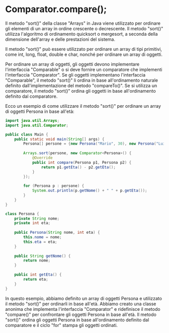 # Comparator.compare();

Il metodo "sort()" della classe "Arrays" in Java viene utilizzato per ordinare gli elementi di un array in ordine crescente o decrescente. Il metodo "sort()" utilizza l'algoritmo di ordinamento quicksort o mergesort, a seconda della dimensione dell'array e delle prestazioni del sistema.

Il metodo "sort()" può essere utilizzato per ordinare un array di tipi primitivi, come int, long, float, double e char, nonché per ordinare un array di oggetti.

Per ordinare un array di oggetti, gli oggetti devono implementare l'interfaccia "Comparable" o si deve fornire un comparatore che implementi l'interfaccia "Comparator". Se gli oggetti implementano l'interfaccia "Comparable", il metodo "sort()" li ordina in base all'ordinamento naturale definito dall'implementazione del metodo "compareTo()". Se si utilizza un comparatore, il metodo "sort()" ordina gli oggetti in base all'ordinamento definito dal comparatore.

Ecco un esempio di come utilizzare il metodo "sort()" per ordinare un array di oggetti Persona in base all'età:

```java
import java.util.Arrays;
import java.util.Comparator;

public class Main {
    public static void main(String[] args) {
        Persona[] persone = {new Persona("Mario", 30), new Persona("Luigi", 25), new Persona("Giovanni", 40)};
        
        Arrays.sort(persone, new Comparator<Persona>() {
            @Override
            public int compare(Persona p1, Persona p2) {
                return p1.getEta() - p2.getEta();
            }
        });
        
        for (Persona p : persone) {
            System.out.println(p.getNome() + " " + p.getEta());
        }
    }
}

class Persona {
    private String nome;
    private int eta;
    
    public Persona(String nome, int eta) {
        this.nome = nome;
        this.eta = eta;
    }
    
    public String getNome() {
        return nome;
    }
    
    public int getEta() {
        return eta;
    }
}
```

In questo esempio, abbiamo definito un array di oggetti Persona e utilizzato il metodo "sort()" per ordinarli in base all'età. Abbiamo creato una classe anonima che implementa l'interfaccia "Comparator" e ridefinisce il metodo "compare()" per confrontare gli oggetti Persona in base all'età. Il metodo "sort()" ordina gli oggetti Persona in base all'ordinamento definito dal comparatore e il ciclo "for" stampa gli oggetti ordinati.